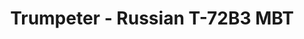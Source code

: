 ---
layout: product
title: "Trumpeter - Russian T-72B3 MBT"
price: "8000" 
desc: "N/A"
img_path: "/assets/img/TRU09508.webp"
brand: "N/A"
available: true
special_offer: false
new: false
soon: true
cat: "010000"
subcat: "013400"
subsubcat: "0N/A"
sifra: "TRU09508"
popular: false
---